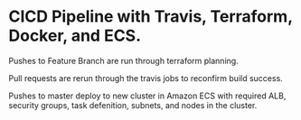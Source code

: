 # CICD Pipeline with Travis, Terraform, Docker, and ECS.

Pushes to Feature Branch are run through terraform planning. 

Pull requests are rerun through the travis jobs to reconfirm build success.

Pushes to master deploy to new cluster in Amazon ECS with required ALB, security groups, task defenition, subnets, and nodes in the cluster.

